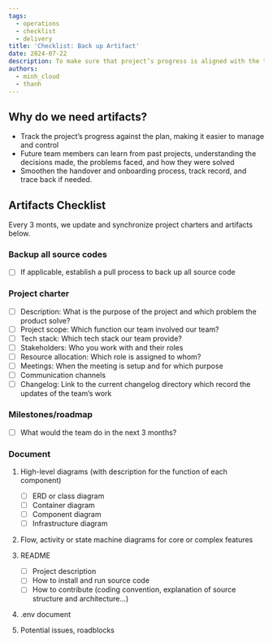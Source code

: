 ```yaml
---
tags:
  - operations
  - checklist
  - delivery
title: 'Checklist: Back up Artifact'
date: 2024-07-22
description: To make sure that project’s progress is aligned with the team plan, we collect artifacts every 3 months and save as record of what was done.
authors:
  - minh_cloud
  - thanh
---
```


## Why do we need artifacts?
- Track the project’s progress against the plan, making it easier to manage and control
- Future team members can learn from past projects, understanding the decisions made, the problems faced, and how they were solved
- Smoothen the handover and onboarding process, track record, and trace back if needed.

## Artifacts Checklist
Every 3 monts, we update and synchronize project charters and artifacts below.

### Backup all source codes
 - [ ] If applicable, establish a pull process to back up all source code
  
### Project charter
 - [ ] Description: What is the purpose of the project and which problem the product solve?
 - [ ] Project scope: Which function our team involved our team?
 - [ ] Tech stack: Which tech stack our team provide?
 - [ ] Stakeholders: Who you work with and their roles
 - [ ] Resource allocation: Which role is assigned to whom?
 - [ ] Meetings: When the meeting is setup and for which purpose
 - [ ] Communication channels
 - [ ] Changelog: Link to the current changelog directory which record the updates of the team’s work
         
### Milestones/roadmap
 - [ ] What would the team do in the next 3 months?
         
### Document
1.  High-level diagrams (with description for the function of each component) 
    - [ ] ERD or class diagram
    - [ ] Container diagram
    - [ ] Component diagram
    - [ ] Infrastructure diagram
           
2. Flow, activity or state machine diagrams for core or complex features
   
3. README    
   - [ ] Project description
   - [ ] How to install and run source code
   - [ ] How to contribute (coding convention, explanation of source structure and architecture…)
           
4. .env document
5. Potential issues, roadblocks